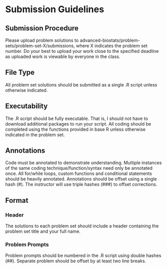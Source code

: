 # Submission Guidelines

## Submission Procedure
Please upload problem solutions to advanced-biostats/problem-sets/problem-set-X/submissions, where X indicates the problem set number. Do your best to upload your work close to the specified deadline as uploaded work is viewable by everyone in the class.

## File Type
All problem set solutions should be submitted as a single .R script unless otherwise indicated.

## Executability 
The .R script should be fully executable. That is, I should not have to download additional packages to run your script. All coding should be completed using the functions provided in base R unless otherwise indicated in the problem set.

## Annotations
Code must be annotated to demonstrate understanding. Multiple instances of the same coding technique/function/syntax need only be annotated once. All for/while loops, custom functions and conditional statements should be heavily annotated. Annotations should be offset using a single hash (#). The instructor will use triple hashes (###) to offset corrections.

## Format
### Header
The solutions to each problem set should include a header containing the problem set title and your full name.
### Problem Prompts
Problem prompts should be numbered in the .R script using double hashes (##). Separate problem should be offset by at least two line breaks.
